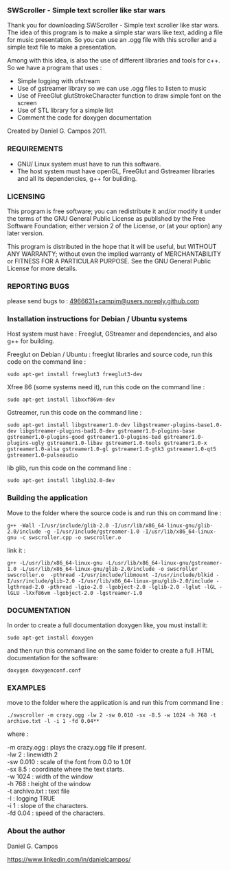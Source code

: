 ### SWScroller - Simple text scroller like star wars

Thank you for downloading SWScroller - Simple text scroller like star wars.
The idea of this program is to make a simple star wars like text, adding a file for music presentation. 
So you can use an .ogg file with this scroller and a simple text file to make a presentation.

Among with this idea, is also the use of different libraries and tools for c++. So we have a program that uses :

* Simple logging with ofstream
* Use of gstreamer library so we can use .ogg files to listen to music
* Use of FreeGlut glutStrokeCharacter function to draw simple font on the screen
* Use of STL library for a simple list
* Comment the code for doxygen documentation

Created by Daniel G. Campos 2011.

### REQUIREMENTS
* GNU/ Linux system must have to run this software.
* The host system must have openGL, FreeGlut and Gstreamer libraries and all its dependencies, g++ for building.

### LICENSING
This program is free software; you can redistribute it and/or
modify it under the terms of the GNU General Public License
as published by the Free Software Foundation; either version 2
of the License, or (at your option) any later version.

This program is distributed in the hope that it will be useful,
but WITHOUT ANY WARRANTY; without even the implied warranty of
MERCHANTABILITY or FITNESS FOR A PARTICULAR PURPOSE.  See the
GNU General Public License for more details.


### REPORTING BUGS

please send bugs to : 4966631+campim@users.noreply.github.com

### Installation instructions for Debian / Ubuntu systems

Host system must have : Freeglut, GStreamer and dependencies, and also g++  for building.

Freeglut on Debian / Ubuntu : freeglut libraries and source code, run this code on the command line : 

    sudo apt-get install freeglut3 freeglut3-dev


Xfree 86 (some systems need it), run this code on the command line :

    sudo apt-get install libxxf86vm-dev


Gstreamer, run this code on the command line :

    sudo apt-get install libgstreamer1.0-dev libgstreamer-plugins-base1.0-dev libgstreamer-plugins-bad1.0-dev gstreamer1.0-plugins-base gstreamer1.0-plugins-good gstreamer1.0-plugins-bad gstreamer1.0-plugins-ugly gstreamer1.0-libav gstreamer1.0-tools gstreamer1.0-x gstreamer1.0-alsa gstreamer1.0-gl gstreamer1.0-gtk3 gstreamer1.0-qt5 gstreamer1.0-pulseaudio


lib glib, run this code on the command line :

    sudo apt-get install libglib2.0-dev

### Building the application
Move to the folder where the source code is and run this on command line :

    g++ -Wall -I/usr/include/glib-2.0 -I/usr/lib/x86_64-linux-gnu/glib-2.0/include -g -I/usr/include/gstreamer-1.0 -I/usr/lib/x86_64-linux-gnu -c swscroller.cpp -o swscroller.o

link it :

    g++ -L/usr/lib/x86_64-linux-gnu -L/usr/lib/x86_64-linux-gnu/gstreamer-1.0 -L/usr/lib/x86_64-linux-gnu/glib-2.0/include -o swscroller swscroller.o  -pthread -I/usr/include/libmount -I/usr/include/blkid -I/usr/include/glib-2.0 -I/usr/lib/x86_64-linux-gnu/glib-2.0/include -lgthread-2.0 -pthread -lgio-2.0 -lgobject-2.0 -lglib-2.0 -lglut -lGL -lGLU -lXxf86vm -lgobject-2.0 -lgstreamer-1.0


### DOCUMENTATION
In order to create a full documentation doxygen like, you must install it:

    sudo apt-get install doxygen

and then run this command line on the same folder to create a full .HTML documentation for the software:

    doxygen doxygenconf.conf

### EXAMPLES
move to the folder where the application is and run this from command line :

    ./swscroller -m crazy.ogg -lw 2 -sw 0.010 -sx -8.5 -w 1024 -h 768 -t archivo.txt -l -i 1 -fd 0.04**

where :

-m crazy.ogg    : plays the crazy.ogg file if present.<br>
-lw 2           : linewidth 2<br>
-sw 0.010       : scale of the font from 0.0 to 1.0f<br>
-sx 8.5         : coordinate where the text starts.<br>
-w 1024         : width of the window<br>
-h 768          : height of the window<br>
-t archivo.txt  : text file<br>
-l              : logging TRUE<br>
-i 1            : slope of the characters.<br>
-fd 0.04        : speed of the characters.<br>


### About the author

Daniel G. Campos

https://www.linkedin.com/in/danielcampos/
